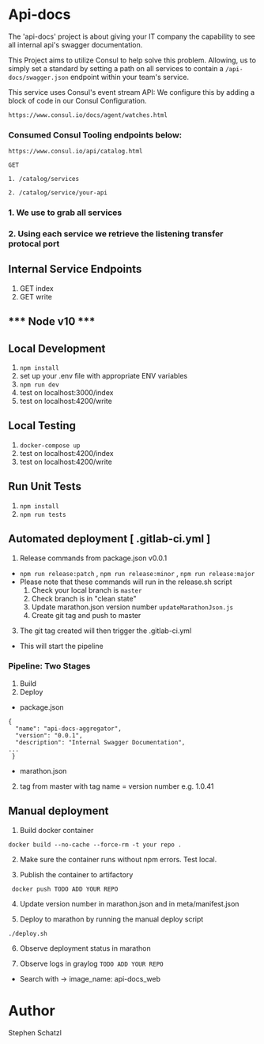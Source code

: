 # Api-docs

The 'api-docs' project is about giving your IT company the capability to see all internal api's swagger documentation.

This Project aims to utilize Consul to help solve this problem. Allowing, us to simply set a standard by setting a path on all services to contain a `/api-docs/swagger.json` endpoint within your team's service.

This service uses Consul's event stream API: We configure this by adding a block of code in our Consul Configuration.

```https://www.consul.io/docs/agent/watches.html ```

### Consumed Consul Tooling endpoints below:

```https://www.consul.io/api/catalog.html```
```
GET

1. /catalog/services

2. /catalog/service/your-api
```

### 1. We use to grab all services
### 2. Using each service we retrieve the listening transfer protocal port

## Internal Service Endpoints

1. GET index
2. GET write

## *** Node v10 ***

## Local Development
1. `npm install`
2.  set up your .env file with appropriate ENV variables
3. `npm run dev`
4. test on localhost:3000/index
5. test on localhost:4200/write

## Local Testing
1. `docker-compose up`
2.  test on localhost:4200/index
3.  test on localhost:4200/write

## Run Unit Tests
1. `npm install`
2. `npm run tests`

## Automated deployment [ .gitlab-ci.yml ]

1. Release commands from package.json v0.0.1
* `npm run release:patch` , `npm run release:minor` , `npm run release:major`
* Please note that these commands will run in the release.sh script
  1. Check your local branch is ```master```
  2. Check branch is in "clean state"
  4. Update marathon.json version number ```updateMarathonJson.js```
  5. Create git tag and push to master
3. The git tag created will then trigger the .gitlab-ci.yml
* This will start the pipeline

### Pipeline: Two Stages
1. Build
2. Deploy

* package.json

```
{
  "name": "api-docs-aggregator",
  "version": "0.0.1",
  "description": "Internal Swagger Documentation",
...
 }
```
* marathon.json


2. tag from master with tag name = version number e.g. 1.0.41

## Manual deployment

1. Build docker container

` docker build --no-cache --force-rm -t your repo . `

2. Make sure the container runs without npm errors. Test local.

3. Publish the container to artifactory

` docker push TODO ADD YOUR REPO`

4. Update version number in marathon.json and in meta/manifest.json

5. Deploy to marathon by running the manual deploy script

`./deploy.sh`

6. Observe deployment status in marathon

7. Observe logs in graylog
`TODO ADD YOUR REPO`
- Search with -> image_name: api-docs_web

# Author

Stephen Schatzl


